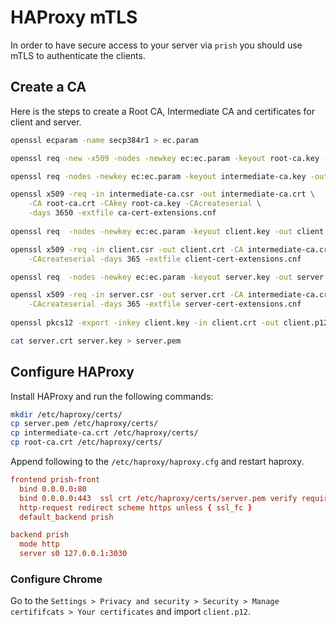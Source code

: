 # HAProxy mTLS
In order to have secure access to your server via `prish` you should
use mTLS to authenticate the clients.

## Create a CA
Here is the steps to create a Root CA, Intermediate CA and
certificates for client and server.

```bash
openssl ecparam -name secp384r1 > ec.param

openssl req -new -x509 -nodes -newkey ec:ec.param -keyout root-ca.key -out root-ca.crt -days 3650

openssl req -nodes -newkey ec:ec.param -keyout intermediate-ca.key -out intermediate-ca.csr -days 3650

openssl x509 -req -in intermediate-ca.csr -out intermediate-ca.crt \
    -CA root-ca.crt -CAkey root-ca.key -CAcreateserial \
    -days 3650 -extfile ca-cert-extensions.cnf
    
openssl req  -nodes -newkey ec:ec.param -keyout client.key -out client.csr -days 365

openssl x509 -req -in client.csr -out client.crt -CA intermediate-ca.crt -CAkey intermediate-ca.key \
    -CAcreateserial -days 365 -extfile client-cert-extensions.cnf

openssl req  -nodes -newkey ec:ec.param -keyout server.key -out server.csr -days 365

openssl x509 -req -in server.csr -out server.crt -CA intermediate-ca.crt -CAkey intermediate-ca.key \
    -CAcreateserial -days 365 -extfile server-cert-extensions.cnf
    
openssl pkcs12 -export -inkey client.key -in client.crt -out client.p12

cat server.crt server.key > server.pem
```

## Configure HAProxy
Install HAProxy and run the following commands:

```bash
mkdir /etc/haproxy/certs/
cp server.pem /etc/haproxy/certs/
cp intermediate-ca.crt /etc/haproxy/certs/
cp root-ca.crt /etc/haproxy/certs/
```

Append following to the `/etc/haproxy/haproxy.cfg` and restart haproxy.

```conf
frontend prish-front
  bind 0.0.0.0:80
  bind 0.0.0.0:443  ssl crt /etc/haproxy/certs/server.pem verify required ca-file /etc/haproxy/certs/intermediate-ca.crt ca-verify-file /etc/haproxy/certs/root-ca.crt
  http-request redirect scheme https unless { ssl_fc }
  default_backend prish

backend prish
  mode http
  server s0 127.0.0.1:3030
```

### Configure Chrome
Go to the `Settings > Privacy and security > Security > Manage certififcats > Your certificates` and import `client.p12`.
